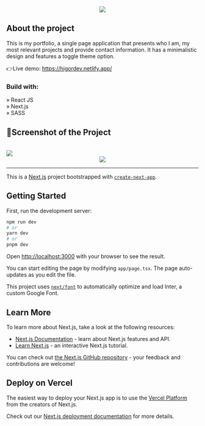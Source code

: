 <div align='center'><img src='https://github.com/HigorR456/portfolio-2/assets/109878939/5e609b7e-d148-49ba-9a52-7c548ab4fdf1'/></div>

<h2>About the project</h2>

This is my portfolio, a single page application that presents who I am, my most relevant projects and provide contact information. It has a minimalistic design and features a toggle theme option.

👉Live demo: https://higordev.netlify.app/

<h3>Build with:</h3>

» React JS <br>
» Next.js <br>
» SASS

<h2>📸Screenshot of the Project</h2>
<br>

<img src='https://github.com/HigorR456/portfolio-2/assets/109878939/463c4572-600d-4a41-a3a2-6335467ed243'/>
</div>

<div align='center'>
<img src='https://github.com/HigorR456/portfolio-2/assets/109878939/0c298966-3278-4835-846a-f9882e03d27b'/>
</div>

______________________________________________________________

This is a [Next.js](https://nextjs.org/) project bootstrapped with [`create-next-app`](https://github.com/vercel/next.js/tree/canary/packages/create-next-app).

## Getting Started

First, run the development server:

```bash
npm run dev
# or
yarn dev
# or
pnpm dev
```

Open [http://localhost:3000](http://localhost:3000) with your browser to see the result.

You can start editing the page by modifying `app/page.tsx`. The page auto-updates as you edit the file.

This project uses [`next/font`](https://nextjs.org/docs/basic-features/font-optimization) to automatically optimize and load Inter, a custom Google Font.

## Learn More

To learn more about Next.js, take a look at the following resources:

- [Next.js Documentation](https://nextjs.org/docs) - learn about Next.js features and API.
- [Learn Next.js](https://nextjs.org/learn) - an interactive Next.js tutorial.

You can check out [the Next.js GitHub repository](https://github.com/vercel/next.js/) - your feedback and contributions are welcome!

## Deploy on Vercel

The easiest way to deploy your Next.js app is to use the [Vercel Platform](https://vercel.com/new?utm_medium=default-template&filter=next.js&utm_source=create-next-app&utm_campaign=create-next-app-readme) from the creators of Next.js.

Check out our [Next.js deployment documentation](https://nextjs.org/docs/deployment) for more details.
